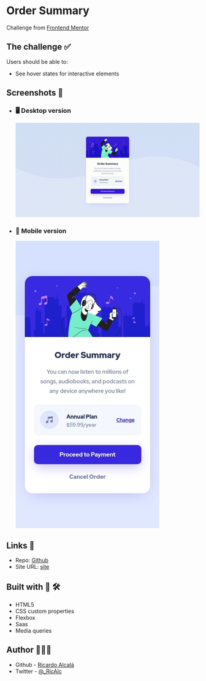 # Order Summary

Challenge from [Frontend Mentor](https://www.frontendmentor.io/)

## The challenge ✅

Users should be able to:

- See hover states for interactive elements

## Screenshots 📸

- ### 🖥️ Desktop version
  ![img](./screenshots/order-summ.gif)
- ### 📱 Mobile version
  ![img](./screenshots/order-summ_mob.jpeg)

## Links 🔗

- Repo: [Github](https://github.com/RicAlc/Portfolio/tree/main/Front-end/OrderSummary)
- Site URL: [site](https://ricalc.github.io/Portfolio/Front-end/OrderSummary/order-summary.html)

## Built with 🧰 🛠️

- HTML5
- CSS custom properties
- Flexbox
- Saas
- Media queries

## Author 🧑🏽‍💻

- Github - [Ricardo Alcalá](https://www.github.com/RicAlc)
- Twitter - [@\_RicAlc](https://twitter.com/_RicAlc)
